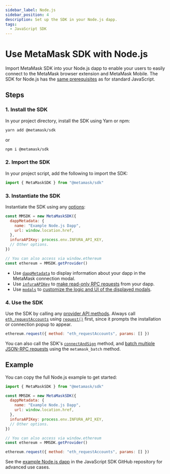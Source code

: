 ```yaml
---
sidebar_label: Node.js
sidebar_position: 4
description: Set up the SDK in your Node.js dapp.
tags:
  - JavaScript SDK
---
```


# Use MetaMask SDK with Node.js

Import MetaMask SDK into your Node.js dapp to enable your users
to easily connect to the MetaMask browser extension and MetaMask Mobile.
The SDK for Node.js has the [same prerequisites](index.md#prerequisites) as for standard JavaScript.

## Steps

### 1. Install the SDK

In your project directory, install the SDK using Yarn or npm:

```bash
yarn add @metamask/sdk
```

or

```bash
npm i @metamask/sdk
```

### 2. Import the SDK

In your project script, add the following to import the SDK:

```javascript title="index.js"
import { MetaMaskSDK } from "@metamask/sdk"
```

### 3. Instantiate the SDK

Instantiate the SDK using any [options](../../../reference/sdk-js-options.md):

```javascript title="index.js"
const MMSDK = new MetaMaskSDK({
  dappMetadata: {
    name: "Example Node.js Dapp",
    url: window.location.href,
  },
  infuraAPIKey: process.env.INFURA_API_KEY,
  // Other options.
})

// You can also access via window.ethereum
const ethereum = MMSDK.getProvider()
```

- Use [`dappMetadata`](../../../reference/sdk-js-options.md#dappmetadata) to display information
  about your dapp in the MetaMask connection modal.
- Use [`infuraAPIKey`](../../../reference/sdk-js-options.md#infuraapikey) to
  [make read-only RPC requests](../../../how-to/make-read-only-requests.md) from your dapp.
- Use [`modals`](../../../reference/sdk-js-options.md#modals) to [customize the logic and UI of
  the displayed modals](../../../how-to/display/custom-modals.md).

### 4. Use the SDK

Use the SDK by calling any [provider API methods](../../../reference/provider-api.md).
Always call [`eth_requestAccounts`](/wallet/reference/eth_requestaccounts) using
[`request()`](../../../reference/provider-api.md#request) first, since it
prompts the installation or connection popup to appear.

```javascript
ethereum.request({ method: "eth_requestAccounts", params: [] })
```

You can also call the SDK's [`connectAndSign`](../../../how-to/sign-data/connect-and-sign.md) method, and
[batch multiple JSON-RPC requests](../../../how-to/batch-json-rpc-requests.md) using the `metamask_batch` method.

## Example

You can copy the full Node.js example to get started:

```javascript title="index.js"
import { MetaMaskSDK } from "@metamask/sdk"

const MMSDK = new MetaMaskSDK({
  dappMetadata: {
    name: "Example Node.js Dapp",
    url: window.location.href,
  },
  infuraAPIKey: process.env.INFURA_API_KEY,
  // Other options.
})

// You can also access via window.ethereum
const ethereum = MMSDK.getProvider()

ethereum.request({ method: "eth_requestAccounts", params: [] })
```

See the [example Node.js dapp](https://github.com/MetaMask/metamask-sdk/tree/main/packages/examples/nodejs)
in the JavaScript SDK GitHub repository for advanced use cases.

